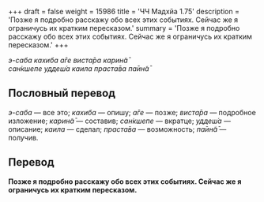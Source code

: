 +++
draft = false
weight = 15986
title = 'ЧЧ Мадхйа 1.75'
description = 'Позже я подробно расскажу обо всех этих событиях. Сейчас же я ограничусь их кратким пересказом.'
summary = 'Позже я подробно расскажу обо всех этих событиях. Сейчас же я ограничусь их кратким пересказом.'
+++

_э-саба кахиба а̄ге виста̄ра карин̃а̄  
сан̇кшепе уддеш́а каила праста̄ва па̄ин̃а̄_

## Пословный перевод

_э_\-_саба_ — все это; _кахиба_ — опишу; _а̄ге_ — позже; _виста̄ра_ — подробное изложение; _карин̃а̄_ — составив; _сан̇кшепе_ — вкратце; _уддеш́а_ — описание; _каила_ — сделал; _праста̄ва_ — возможность; _па̄ин̃а̄_ — получив.

## Перевод

**Позже я подробно расскажу обо всех этих событиях. Сейчас же я ограничусь их кратким пересказом.**

